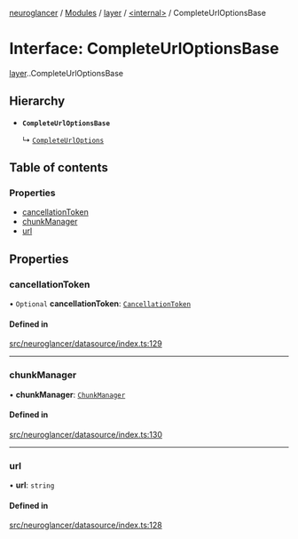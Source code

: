 [neuroglancer](../README.md) / [Modules](../modules.md) / [layer](../modules/layer.md) / [<internal\>](../modules/layer._internal_.md) / CompleteUrlOptionsBase

# Interface: CompleteUrlOptionsBase

[layer](../modules/layer.md).[<internal>](../modules/layer._internal_.md).CompleteUrlOptionsBase

## Hierarchy

- **`CompleteUrlOptionsBase`**

  ↳ [`CompleteUrlOptions`](layer._internal_.CompleteUrlOptions.md)

## Table of contents

### Properties

- [cancellationToken](layer._internal_.CompleteUrlOptionsBase.md#cancellationtoken)
- [chunkManager](layer._internal_.CompleteUrlOptionsBase.md#chunkmanager)
- [url](layer._internal_.CompleteUrlOptionsBase.md#url)

## Properties

### cancellationToken

• `Optional` **cancellationToken**: [`CancellationToken`](layer._internal_.CancellationToken.md)

#### Defined in

[src/neuroglancer/datasource/index.ts:129](https://github.com/ActiveBrainAtlas2/neuroglancer/blob/540617bc/src/neuroglancer/datasource/index.ts#L129)

___

### chunkManager

• **chunkManager**: [`ChunkManager`](../classes/data_panel_layout._internal_.ChunkManager.md)

#### Defined in

[src/neuroglancer/datasource/index.ts:130](https://github.com/ActiveBrainAtlas2/neuroglancer/blob/540617bc/src/neuroglancer/datasource/index.ts#L130)

___

### url

• **url**: `string`

#### Defined in

[src/neuroglancer/datasource/index.ts:128](https://github.com/ActiveBrainAtlas2/neuroglancer/blob/540617bc/src/neuroglancer/datasource/index.ts#L128)
